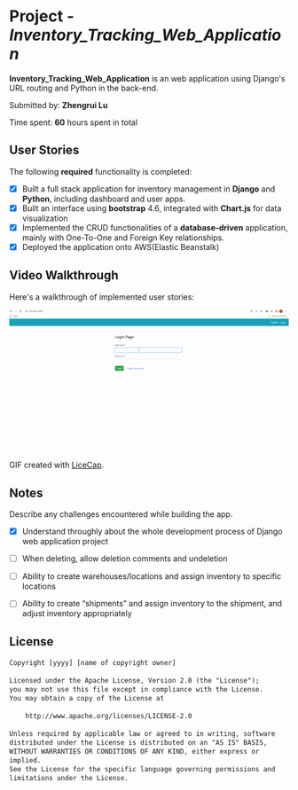 # Project - *Inventory_Tracking_Web_Application*

**Inventory_Tracking_Web_Application** is an web application using Django's URL routing and Python in the back-end.

Submitted by: **Zhengrui Lu**

Time spent: **60** hours spent in total

## User Stories

The following **required** functionality is completed:

* [X] Built a full stack application for inventory management in **Django** and **Python**, including dashboard and user apps.  
* [X] Built an interface using **bootstrap** 4.6, integrated with **Chart.js** for data visualization
* [X] Implemented the CRUD functionalities of a **database-driven** application, mainly with One-To-One and Foreign Key relationships.
* [X] Deployed the application onto AWS(Elastic Beanstalk) 

## Video Walkthrough

Here's a walkthrough of implemented user stories:

<img src='walkthrough_inventory_tracking_web_application.gif' title='Video Walkthrough' width='' alt='Video Walkthrough' />

GIF created with [LiceCap](http://www.cockos.com/licecap/).

## Notes

Describe any challenges encountered while building the app.

* [X] Understand throughly about the whole development process of Django web application project 
* [ ] When deleting, allow deletion comments and undeletion
* [ ] Ability to create warehouses/locations and assign inventory to specific locations
* [ ] Ability to create “shipments” and assign inventory to the shipment, and adjust inventory appropriately


## License

    Copyright [yyyy] [name of copyright owner]

    Licensed under the Apache License, Version 2.0 (the "License");
    you may not use this file except in compliance with the License.
    You may obtain a copy of the License at

        http://www.apache.org/licenses/LICENSE-2.0

    Unless required by applicable law or agreed to in writing, software
    distributed under the License is distributed on an "AS IS" BASIS,
    WITHOUT WARRANTIES OR CONDITIONS OF ANY KIND, either express or implied.
    See the License for the specific language governing permissions and
    limitations under the License.
